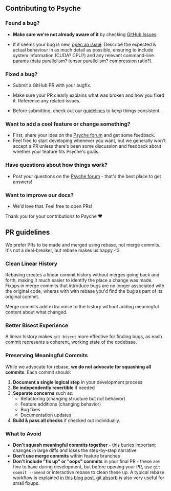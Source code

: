 ## Contributing to Psyche

### **Found a bug?**

- **Make sure we're not already aware of it** by checking [GitHub Issues](https://github.com/PsycheFoundation/psyche/issues).

- If it seems your bug is new, [open an issue](https://github.com/PsycheFoundation/psyche/issues). Describe the expected & actual behaviour in as much detail as possible, ensuring to include system information (CUDA? CPU?) and any relevant command-line params (data parallelism? tensor parallelism? compression ratio?).

### **Fixed a bug?**

- Submit a GitHub PR with your bugfix.

- Make sure your PR clearly explains what was broken and how you fixed it. Reference any related issues.

- Before submitting, check out our [guidelines](#pr-guidelines) to keep things consistent.

### **Want to add a cool feature or change something?**

- First, share your idea on the [Psyche forum](https://forum.psyche.network/) and get some feedback.
- Feel free to start developing whenever you want, but we generally won't accept a PR unless there's been some discussion and feedback about whether your feature fits Psyche's goals.

### **Have questions about how things work?**

- Post your questions on the [Psyche forum](https://forum.psyche.network/) - that's the best place to get answers!

### **Want to improve our docs?**

- We'd love that. Feel free to open PRs!

Thank you for your contributions to Psyche :heart:

## PR guidelines

We prefer PRs to be made and merged using rebase, not merge commits.
It's not a deal-breaker, but rebase makes us happy \<3

### Clean Linear History

Rebasing creates a linear commit history without merges going back and forth, making it much easier to identify the place a change was made.
Fixups in merge commits that introduce bugs are no longer associated with the original code, wheras with with rebase you'd find the bug as part of its original commit.

Merge commits add extra noise to the history without adding meaningful content about what changed.

### Better Bisect Experience

A linear history makes `git bisect` more effective for finding bugs, as each commit represents a coherent, working state of the codebase.

### Preserving Meaningful Commits

While we advocate for rebase, **we do not advocate for squashing all commits**. Each commit should:

1. **Document a single logical step** in your development process
2. **Be independently revertible** if needed
3. **Separate concerns** such as:
   - Refactoring (changing structure but not behavior)
   - Feature additions (changing behavior)
   - Bug fixes
   - Documentation updates
4. **Build & pass all checks** if checked out individually.

### What to Avoid

- **Don't squash meaningful commits together** - this buries important changes in large diffs and loses the step-by-step narrative
- **Don't use merge commits** within feature branches
- **Don't include "fix up" or "oops" commits** in your final PR - these are fine to have during development, but before opening your PR, use `git commit --amend` or interactive rebase to clean these up. A typical rebase workflow is explained [in this blog post](https://simondosda.github.io/posts/2022-01-03-git-rebase-workflow.html). [git absorb](https://andrewlock.net/super-charging-git-rebase-with-git-absorb/) is also very useful for small fixups.
